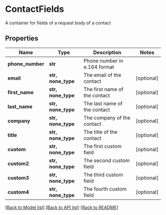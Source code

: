 # ContactFields

A container for fields of a request body of a contact
## Properties
Name | Type | Description | Notes
------------ | ------------- | ------------- | -------------
**phone_number** | **str** | Phone number in e.164 format | 
**email** | **str, none_type** | The email of the contact | [optional] 
**first_name** | **str, none_type** | The first name of the contact | [optional] 
**last_name** | **str, none_type** | The last name of the contact | [optional] 
**company** | **str, none_type** | The company of the contact | [optional] 
**title** | **str, none_type** | The title of the contact | [optional] 
**custom** | **str, none_type** | The first custom field | [optional] 
**custom2** | **str, none_type** | The second custom field | [optional] 
**custom3** | **str, none_type** | The third custom field | [optional] 
**custom4** | **str, none_type** | The fourth custom field | [optional] 

[[Back to Model list]](../README.md#documentation-for-models) [[Back to API list]](../README.md#documentation-for-api-endpoints) [[Back to README]](../README.md)


